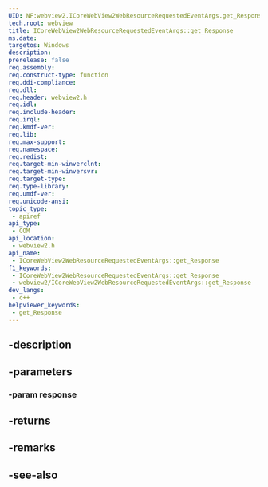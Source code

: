 ```yaml
---
UID: NF:webview2.ICoreWebView2WebResourceRequestedEventArgs.get_Response
tech.root: webview
title: ICoreWebView2WebResourceRequestedEventArgs::get_Response
ms.date: 
targetos: Windows
description: 
prerelease: false
req.assembly: 
req.construct-type: function
req.ddi-compliance: 
req.dll: 
req.header: webview2.h
req.idl: 
req.include-header: 
req.irql: 
req.kmdf-ver: 
req.lib: 
req.max-support: 
req.namespace: 
req.redist: 
req.target-min-winverclnt: 
req.target-min-winversvr: 
req.target-type: 
req.type-library: 
req.umdf-ver: 
req.unicode-ansi: 
topic_type:
 - apiref
api_type:
 - COM
api_location:
 - webview2.h
api_name:
 - ICoreWebView2WebResourceRequestedEventArgs::get_Response
f1_keywords:
 - ICoreWebView2WebResourceRequestedEventArgs::get_Response
 - webview2/ICoreWebView2WebResourceRequestedEventArgs::get_Response
dev_langs:
 - c++
helpviewer_keywords:
 - get_Response
---
```


## -description

## -parameters

### -param response

## -returns

## -remarks

## -see-also

